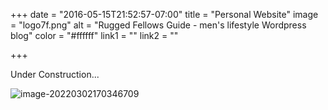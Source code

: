 +++
date = "2016-05-15T21:52:57-07:00"
title = "Personal Website"
image = "logo7f.png"
alt = "Rugged Fellows Guide - men's lifestyle Wordpress blog"
color = "#ffffff"
link1 = ""
link2 = ""

+++

Under Construction...

![image-20220302170346709](https://s4.ax1x.com/2022/01/13/7lcNYq.jpg)